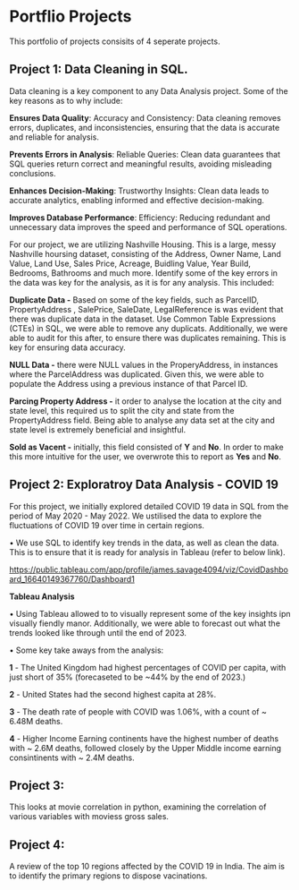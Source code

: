 # Portflio Projects
This portfolio of projects consisits of 4 seperate projects. 

## Project 1: Data Cleaning in SQL.
Data cleaning is a key component to any Data Analysis project. Some of the key reasons as to why include:

**Ensures Data Quality**:
Accuracy and Consistency: Data cleaning removes errors, duplicates, and inconsistencies, ensuring that the data is accurate and reliable for analysis.

**Prevents Errors in Analysis**:
Reliable Queries: Clean data guarantees that SQL queries return correct and meaningful results, avoiding misleading conclusions.

**Enhances Decision-Making**:
Trustworthy Insights: Clean data leads to accurate analytics, enabling informed and effective decision-making.

**Improves Database Performance**:
Efficiency: Reducing redundant and unnecessary data improves the speed and performance of SQL operations.

For our project, we are utilizing Nashville Housing. This is a large, messy Nashville hoursing dataset, consisting of the Address, Owner Name, Land Value, Land Use, Sales Price, Acreage, Buidling Value, Year Build, Bedrooms, Bathrooms and much more. Identify some of the key errors in the data was key for the analysis, as it is for any analysis. This included:

**Duplicate Data -**
Based on some of the key fields, such as ParcelID, PropertyAddress , SalePrice, SaleDate, LegalReference is was evident that there was duplicate data in the dataset. Use Common Table Expressions (CTEs) in SQL, we were able to remove any duplicats. Additionally, we were able to audit for this after, to ensure there was duplicates remaining. This is key for ensuring data accuracy. 

**NULL Data -** there were NULL values in the ProperyAddress, in instances where the ParcelAddress was duplicated. Given this, we were able to populate the Address using a previous instance of that Parcel ID.

**Parcing Property Address -** it order to analyse the location at the city and state level, this required us to split the city and state from the PropertyAddress field. Being able to analyse any data set at the city and state level is extremely beneficial and insightful. 

**Sold as Vacent -** initially, this field consisted of **Y** and **No**. In order to make this more intuitive for the user, we overwrote this to report as **Yes** and **No**.


## Project 2: **Exploratroy Data Analysis - COVID 19**

For this project, we initially explored detailed COVID 19 data in SQL from the period of May 2020 - May 2022. We ustilised the data to explore the fluctuations of COVID 19 over time in certain regions. 

• We use SQL to identify key trends in the data, as well as clean the data. This is to ensure that it is ready for analysis in Tableau (refer to below link). 

https://public.tableau.com/app/profile/james.savage4094/viz/CovidDashboard_16640149367760/Dashboard1 

**Tableau Analysis**

• Using Tableau allowed to to visually represent some of the key insights ipn visually fiendly manor. Additionally, we were able to forecast out what the trends looked like through until the end of 2023. 

• Some key take aways from the analysis:

**1** - The United Kingdom had highest percentages of COVID per capita, with just short of 35% (forecaseted to be ~44% by the end of 2023.)

 **2** - United States had the second highest capita at 28%. 

 **3** - The death rate of people with COVID was 1.06%, with a count of ~ 6.48M deaths. 

 **4** - Higher Income Earning continents have the highest number of deaths with ~ 2.6M deaths, followed closely by the Upper Middle income earning consintinents with ~ 2.4M deaths. 

## Project 3:
This looks at movie correlation in python, examining the correlation of various variables with moviess gross sales. 

## Project 4:
A review of the top 10 regions affected by the COVID 19 in India. The aim is to identify the primary regions to dispose vacinations. 
